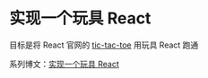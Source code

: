 # 实现一个玩具 React

目标是将 React 官网的 [tic-tac-toe](https://codepen.io/gaearon/pen/gWWZgR?editors=0010) 用玩具 React 跑通

系列博文：[实现一个玩具 React](http://localhost:8081/tag/%E5%AE%9E%E7%8E%B0%E4%B8%80%E4%B8%AA%E7%8E%A9%E5%85%B7%20React/)